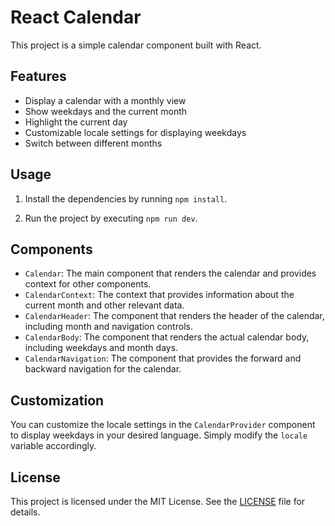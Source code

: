 # React Calendar

This project is a simple calendar component built with React.

## Features

-   Display a calendar with a monthly view
-   Show weekdays and the current month
-   Highlight the current day
-   Customizable locale settings for displaying weekdays
-   Switch between different months

## Usage

1. Install the dependencies by running `npm install`.

2. Run the project by executing `npm run dev`.

## Components

-   `Calendar`: The main component that renders the calendar and provides context for other components.
-   `CalendarContext`: The context that provides information about the current month and other relevant data.
-   `CalendarHeader`: The component that renders the header of the calendar, including month and navigation controls.
-   `CalendarBody`: The component that renders the actual calendar body, including weekdays and month days.
-   `CalendarNavigation`: The component that provides the forward and backward navigation for the calendar.

## Customization

You can customize the locale settings in the `CalendarProvider` component to display weekdays in your desired language. Simply modify the `locale` variable accordingly.

## License

This project is licensed under the MIT License. See the [LICENSE](LICENSE) file for details.
